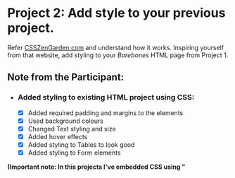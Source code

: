 # Project 2: Add style to your previous project.

Refer [CSSZenGarden.com](http://www.csszengarden.com/) and understand how it works. Inspiring yourself from that website, add styling to your _Barebones_ HTML page from Project 1.


## Note from the Participant:

* ### Added styling to existing HTML project using CSS: 

   - [x] Added required padding and margins to the elements
   - [x] Used background colours
   - [x] Changed Text styling and size
   - [x] Added hover effects
   - [x] Added styling to Tables to look good
   - [x] Added styling to Form elements
   
**(Important note: In this projects I've embedded CSS using "<style>" tags into a single HTML page, I didn't keep seperate files for CSS)**   

